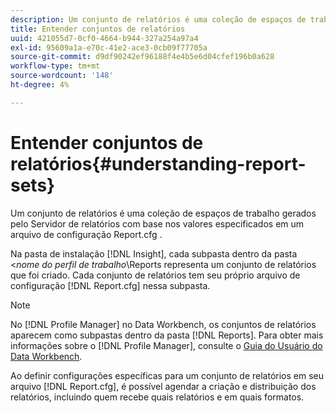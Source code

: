 ```yaml
---
description: Um conjunto de relatórios é uma coleção de espaços de trabalho gerados pelo Servidor de relatórios com base nos valores especificados em um arquivo de configuração Report.cfg .
title: Entender conjuntos de relatórios
uuid: 421055d7-0cf0-4664-b944-327a254a97a4
exl-id: 95609a1a-e70c-41e2-ace3-0cb09f77705a
source-git-commit: d9df90242ef96188f4e4b5e6d04cfef196b0a628
workflow-type: tm+mt
source-wordcount: '148'
ht-degree: 4%

---
```


# Entender conjuntos de relatórios{#understanding-report-sets}

Um conjunto de relatórios é uma coleção de espaços de trabalho gerados pelo Servidor de relatórios com base nos valores especificados em um arquivo de configuração Report.cfg .

Na pasta de instalação [!DNL Insight], cada subpasta dentro da pasta &lt;*nome do perfil de trabalho*\Reports representa um conjunto de relatórios que foi criado. Cada conjunto de relatórios tem seu próprio arquivo de configuração [!DNL Report.cfg] nessa subpasta.

>[!NOTE]
>
>No [!DNL Profile Manager] no Data Workbench, os conjuntos de relatórios aparecem como subpastas dentro da pasta [!DNL Reports]. Para obter mais informações sobre o [!DNL Profile Manager], consulte o [Guia do Usuário do Data Workbench](https://docs.adobe.com/content/help/en/data-workbench/using/home.html#Data_Workbench_Help).

Ao definir configurações específicas para um conjunto de relatórios em seu arquivo [!DNL Report.cfg], é possível agendar a criação e distribuição dos relatórios, incluindo quem recebe quais relatórios e em quais formatos.
